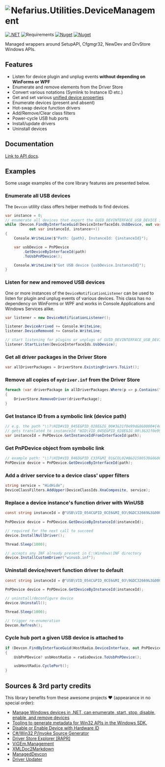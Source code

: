 # <img src="assets/NSS-128x128.png" align="left" />Nefarius.Utilities.DeviceManagement

[![.NET](https://github.com/nefarius/Nefarius.Utilities.DeviceManagement/actions/workflows/build.yml/badge.svg)](https://github.com/nefarius/Nefarius.Utilities.DeviceManagement/actions/workflows/build.yml)
![Requirements](https://img.shields.io/badge/Requires-.NET%20Standard%202.0-blue.svg)
[![Nuget](https://img.shields.io/nuget/v/Nefarius.Utilities.DeviceManagement)](https://www.nuget.org/packages/Nefarius.Utilities.DeviceManagement/)
[![Nuget](https://img.shields.io/nuget/dt/Nefarius.Utilities.DeviceManagement)](https://www.nuget.org/packages/Nefarius.Utilities.DeviceManagement/)

Managed wrappers around SetupAPI, Cfgmgr32, NewDev and DrvStore Windows APIs.

## Features

- Listen for device plugin and unplug events **without depending on WinForms or WPF**
- Enumerate and remove elements from the Driver Store
- Convert various notations (Symlink to Instance ID etc.)
- Get and set
  various [unified device properties](https://learn.microsoft.com/en-us/windows-hardware/drivers/install/unified-device-property-model--windows-vista-and-later-)
- Enumerate devices (present and absent)
- Hot-swap device function drivers
- Add/Remove/Clear class filters
- Power-cycle USB hub ports
- Install/update drivers
- Uninstall devices

## Documentation

[Link to API docs](docs/index.md).

## Examples

Some usage examples of the core library features are presented below.

### Enumerate all USB devices

The `Devcon` utility class offers helper methods to find devices.

```csharp
var instance = 0;
// enumerate all devices that export the GUID_DEVINTERFACE_USB_DEVICE interface
while (Devcon.FindByInterfaceGuid(DeviceInterfaceIds.UsbDevice, out var path,
           out var instanceId, instance++))
{
    Console.WriteLine($"Path: {path}, InstanceId: {instanceId}");

    var usbDevice = PnPDevice
        .GetDeviceByInterfaceId(path)
        .ToUsbPnPDevice();

    Console.WriteLine($"Got USB device {usbDevice.InstanceId}");
}
```

### Listen for new and removed USB devices

One or more instances of the `DeviceNotificationListener` can be used to listen for plugin and unplug events of various
devices. This class has no dependency on WinForms or WPF and works in Console Applications and Windows Services alike.

```csharp
var listener = new DeviceNotificationListener();

listener.DeviceArrived += Console.WriteLine;
listener.DeviceRemoved += Console.WriteLine;

// start listening for plugins or unplugs of GUID_DEVINTERFACE_USB_DEVICE interface devices
listener.StartListen(DeviceInterfaceIds.UsbDevice);
```

### Get all driver packages in the Driver Store

```csharp
var allDriverPackages = DriverStore.ExistingDrivers.ToList();
```

### Remove all copies of `mydriver.inf` from the Driver Store

```csharp
foreach (var driverPackage in allDriverPackages.Where(p => p.Contains("mydriver.inf", StringComparison.OrdinalIgnoreCase)))
{
    DriverStore.RemoveDriver(driverPackage);
}
```

### Get Instance ID from a symbolic link (device path)

```csharp
// e.g. the path "\\?\HID#VID_045E&PID_028E&IG_00#3&31f0e99d&0&0000#{4d1e55b2-f16f-11cf-88cb-001111000030}"
// gets translated to instanceId "HID\VID_045E&PID_028E&IG_00\3&31f0e99d&0&0000"
var instanceId = PnPDevice.GetInstanceIdFromInterfaceId(path);
```

### Get PnPDevice object from symbolic link

```csharp
// example path: "\\?\HID#VID_046D&PID_C33F&MI_01&COL02#B&31580538&0&0001#{4D1E55B2-F16F-11CF-88CB-001111000030}"
PnPDevice device = PnPDevice.GetDeviceByInterfaceId(path);
```

### Add a driver service to a device class' upper filters

```csharp
string service = "HidHide";
DeviceClassFilters.AddUpper(DeviceClassIds.XnaComposite, service);
```

### Replace a device instance's function driver with WinUSB

```csharp
const string instanceId = @"USB\VID_054C&PID_0CE6&MI_03\9&DC32669&3&0003";
        
PnPDevice device = PnPDevice.GetDeviceByInstanceId(instanceId);

// required for the next call to succeed
device.InstallNullDriver();

Thread.Sleep(1000);

// accepts any INF already present in C:\Windows\INF directory
device.InstallCustomDriver("winusb.inf");
```

### Uninstall device/revert function driver to default

```csharp
const string instanceId = @"USB\VID_054C&PID_0CE6&MI_03\9&DC32669&3&0003";
        
PnPDevice device = PnPDevice.GetDeviceByInstanceId(instanceId);

// uninstall/deconfigure device
device.Uninstall();

Thread.Sleep(1000);

// trigger re-enumeration
Devcon.Refresh();
```

### Cycle hub port a given USB device is attached to

```csharp
if (Devcon.FindByInterfaceGuid(HostRadio.DeviceInterface, out PnPDevice radioDevice))
{
    UsbPnPDevice? usbHostRadio = radioDevice.ToUsbPnPDevice();

    usbHostRadio.CyclePort();
}
```

## Sources & 3rd party credits

This library benefits from these awesome projects ❤ (appearance in no special order):

- [Manage Windows devices in .NET, can enumerate, start, stop, disable, enable, and remove devices](https://gist.github.com/jborean93/01ba060ac9043a7b997d396de7aa009e)
- [Tooling to generate metadata for Win32 APIs in the Windows SDK.](https://github.com/microsoft/win32metadata)
- [Disable or Enable Device with Hardware ID](https://gist.github.com/3735943886/f47c355738e3dd7975fe0aa1abd67445)
- [C#/Win32 P/Invoke Source Generator](https://github.com/microsoft/CsWin32)
- [Driver Store Explorer [RAPR]](https://github.com/lostindark/DriverStoreExplorer)
- [ViGEm.Management](https://github.com/ViGEm/ViGEm.Management)
- [XMLDoc2Markdown](https://charlesdevandiere.github.io/xmldoc2md/)
- [ManagedDevcon](https://github.com/nefarius/ManagedDevcon)
- [Driver Updater](https://github.com/WOA-Project/DriverUpdater)
